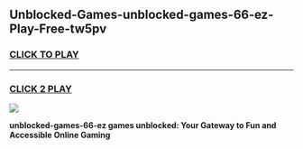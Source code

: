 
## Unblocked-Games-unblocked-games-66-ez-Play-Free-tw5pv
<h3>
<a href="https://premium76.site?title=unblocked-games-66-ez&ref=19M">CLICK TO PLAY</a></h3>
<hr>

<h3>
<a href="https://premium76.site?title=unblocked-games-66-ez&ref=19M">CLICK 2 PLAY</a>
  
</h3>

<a href="https://premium76.site?title=unblocked-games-66-ez&ref=19M"><img src="https://clearcache.store/games.png"></a>


**unblocked-games-66-ez games unblocked: Your Gateway to Fun and Accessible Online Gaming**
